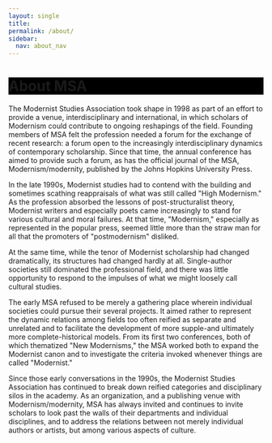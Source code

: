 ```yaml
---
layout: single
title: 
permalink: /about/
sidebar:
  nav: about_nav
---
```


<div id="main-banner">
	<div class="page__hero--overlay"
  style="background-color: #000; background-image: linear-gradient(rgba(0, 0, 0, 0.5), rgba(0, 0, 0, 0.5)), url(assets/about1.jfif);">
    <div class="wrapper">
	  <h1 id="page-title" class="page__title" itemprop="headline">       
          About MSA     
      </h1> 
    </div>
</div>
</div>

<!--
<div id="main-banner">
	<div class="page__hero--overlay"
  style="background-color: #000; background-image: linear-gradient(rgba(0, 0, 0, 0.5), rgba(0, 0, 0, 0.5)), url(/assets/about1.jfif);">
</div>


<h1>About MSA</h1>
-->

The Modernist Studies Association took shape in 1998 as part of an effort to provide a venue, interdisciplinary and international, in which scholars of Modernism could contribute to ongoing reshapings of the field. Founding members of MSA felt the profession needed a forum for the exchange of recent research: a forum open to the increasingly interdisciplinary dynamics of contemporary scholarship. Since that time, the annual conference has aimed to provide such a forum, as has the official journal of the MSA, Modernism/modernity, published by the Johns Hopkins University Press.

In the late 1990s, Modernist studies had to contend with the building and sometimes scathing reappraisals of what was still called "High Modernism." As the profession absorbed the lessons of post-structuralist theory, Modernist writers and especially poets came increasingly to stand for various cultural and moral failures. At that time, "Modernism," especially as represented in the popular press, seemed little more than the straw man for all that the promoters of "postmodernism" disliked.

At the same time, while the tenor of Modernist scholarship had changed dramatically, its structures had changed hardly at all. Single-author societies still dominated the professional field, and there was little opportunity to respond to the impulses of what we might loosely call cultural studies.

The early MSA refused to be merely a gathering place wherein individual societies could pursue their several projects. It aimed rather to represent the dynamic relations among fields too often reified as separate and unrelated and to facilitate the development of more supple-and ultimately more complete-historical models. From its first two conferences, both of which thematized "New Modernisms," the MSA worked both to expand the Modernist canon and to investigate the criteria invoked whenever things are called "Modernist."

Since those early conversations in the 1990s, the Modernist Studies Association has continued to break down reified categories and disciplinary silos in the academy. As an organization, and a publishing venue with Modernism/modernity, MSA has always invited and continues to invite scholars to look past the walls of their departments and individual disciplines, and to address the relations between not merely individual authors or artists, but among various aspects of culture.